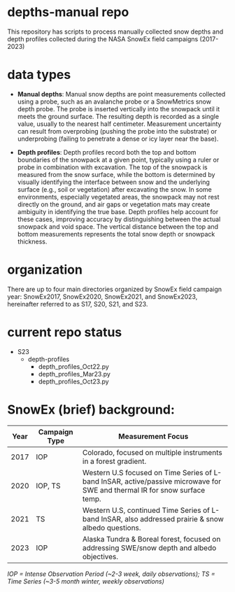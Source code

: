 # depths-manual repo
This repository has scripts to process manually collected snow depths and depth profiles collected during the NASA SnowEx field campaigns (2017-2023)

# data types
- __Manual depths__:
Manual snow depths are point measurements collected using a probe, such as an avalanche probe or a SnowMetrics snow depth probe. The probe is inserted vertically into the snowpack until it meets the ground surface. The resulting depth is recorded as a single value, usually to the nearest half centimeter.
Measurement uncertainty can result from overprobing (pushing the probe into the substrate) or underprobing (failing to penetrate a dense or icy layer near the base). 

- __Depth profiles__:
Depth profiles record both the top and bottom boundaries of the snowpack at a given point, typically using a ruler or probe in combination with excavation. The top of the snowpack is measured from the snow surface, while the bottom is determined by visually identifying the interface between snow and the underlying surface (e.g., soil or vegetation) after excavating the snow.
In some environments, especially vegetated areas, the snowpack may not rest directly on the ground, and air gaps or vegetation mats may create ambiguity in identifying the true base. Depth profiles help account for these cases, improving accuracy by distinguishing between the actual snowpack and void space. The vertical distance between the top and bottom measurements represents the total snow depth or snowpack thickness.

# organization 
There are up to four main directories organized by SnowEx field campaign year: SnowEx2017, SnowEx2020, SnowEx2021, and SnowEx2023, hereinafter referred to as S17, S20, S21, and S23.

# current repo status
- S23
  - depth-profiles
    - depth_profiles_Oct22.py
    - depth_profiles_Mar23.py
    - depth_profiles_Oct23.py


# SnowEx (brief) background: 
| Year | Campaign Type | Measurement Focus |
|------|---------------|--------------------|
| 2017 | IOP           | Colorado, focused on multiple instruments in a forest gradient. |
| 2020 | IOP, TS       | Western U.S focused on Time Series of L-band InSAR, active/passive microwave for SWE and thermal IR for snow surface temp. |
| 2021 | TS            | Western U.S, continued Time Series of L-band InSAR, also addressed prairie & snow albedo questions. |
| 2023 | IOP           | Alaska Tundra & Boreal forest, focused on addressing SWE/snow depth and albedo objectives. |

*IOP = Intense Observation Period (~2-3 week, daily observations); TS = Time Series (~3-5 month winter, weekly observations)*
